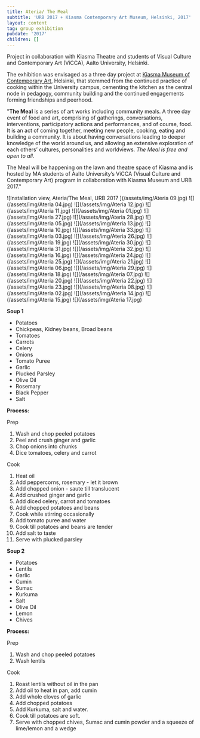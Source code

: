 ```yaml
---
title: Ateria/ The Meal
subtitle: 'URB 2017 + Kiasma Contemporary Art Museum, Helsinki, 2017'
layout: content
tag: group exhibition
pubdate: '2017'
children: []
---
```

Project in collaboration with Kiasma Theatre and students of Visual Culture and Contemporary Art (ViCCA), Aalto University, Helsinki.

The exhibition was envisaged as a three day project at [Kiasma Museum of Contemporary Art](https://kiasma.fi/en/), Helsinki, that stemmed from the continued practice of cooking within the University campus, cementing the kitchen as the central node in pedagogy, community building and the continued engagements forming friendships and peerhood.

"**The Meal** is a series of art works including community meals. A three day event of food and art, comprising of gatherings, conversations, interventions, participatory actions and performances, and of course, food. It is an act of coming together, meeting new people, cooking, eating and building a community. It is about having conversations leading to deeper knowledge of the world around us, and allowing an extensive exploration of each others’ cultures, personalities and worldviews. _The Meal is free and open to all._

The Meal will be happening on the lawn and theatre space of Kiasma and is hosted by MA students of Aalto University’s ViCCA (Visual Culture and Contemporary Art) program in collaboration with Kiasma Museum and URB 2017."

![Installation view, Ateria/The Meal, URB 2017 ](/assets/img/Ateria 09.jpg)
![](/assets/img/Ateria 04.jpg)
![](/assets/img/Ateria 12.jpg)
![](/assets/img/Ateria 11.jpg)
![](/assets/img/Ateria 01.jpg)
![](/assets/img/Ateria 27.jpg)
![](/assets/img/Ateria 28.jpg)
![](/assets/img/Ateria 05.jpg)
![](/assets/img/Ateria 13.jpg)
![](/assets/img/Ateria 10.jpg)
![](/assets/img/Ateria 33.jpg)
![](/assets/img/Ateria 03.jpg)
![](/assets/img/Ateria 26.jpg)
![](/assets/img/Ateria 19.jpg)
![](/assets/img/Ateria 30.jpg)
![](/assets/img/Ateria 31.jpg)
![](/assets/img/Ateria 32.jpg)
![](/assets/img/Ateria 16.jpg)
![](/assets/img/Ateria 24.jpg)
![](/assets/img/Ateria 25.jpg)
![](/assets/img/Ateria 21.jpg)
![](/assets/img/Ateria 06.jpg)
![](/assets/img/Ateria 29.jpg)
![](/assets/img/Ateria 18.jpg)
![](/assets/img/Ateria 07.jpg)
![](/assets/img/Ateria 20.jpg)
![](/assets/img/Ateria 22.jpg)
![](/assets/img/Ateria 23.jpg)
![](/assets/img/Ateria 08.jpg)
![](/assets/img/Ateria 02.jpg)
![](/assets/img/Ateria 14.jpg)
![](/assets/img/Ateria 15.jpg)
![](/assets/img/Ateria 17.jpg)


**Soup 1**

* Potatoes
* Chickpeas, Kidney beans, Broad beans
* Tomatoes
* Carrots
* Celery
* Onions
* Tomato Puree
* Garlic
* Plucked Parsley
* Olive Oil
* Rosemary
* Black Pepper
* Salt

**Process:**

Prep

1. Wash and chop peeled potatoes
2. Peel and crush ginger and garlic
3. Chop onions into chunks
4. Dice tomatoes, celery and carrot

Cook

1. Heat oil
2. Add peppercorns, rosemary - let it brown
3. Add chopped onion - saute till translucent
4. Add crushed ginger and garlic
5. Add diced celery, carrot and tomatoes
6. Add chopped potatoes and beans
7. Cook while stirring occasionally
8. Add tomato puree and water
9. Cook till potatoes and beans are tender
10. Add salt to taste
11. Serve with plucked parsley



**Soup 2**

* Potatoes
* Lentils
* Garlic
* Cumin
* Sumac
* Kurkuma
* Salt
* Olive Oil
* Lemon
* Chives

**Process:**

Prep

1. Wash and chop peeled potatoes
2. Wash lentils

Cook

1. Roast lentils without oil in the pan
2. Add oil to heat in pan, add cumin
3. Add whole cloves of garlic
4. Add chopped potatoes
5. Add Kurkuma, salt and water.
6. Cook till potatoes are soft.
7. Serve with chopped chives, Sumac and cumin powder and a squeeze of lime/lemon and a wedge
